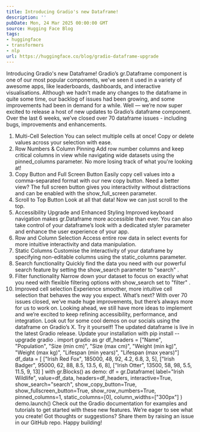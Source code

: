 ```yaml
---
title: Introducing Gradio's new Dataframe!
description: ''
pubDate: Mon, 24 Mar 2025 00:00:00 GMT
source: Hugging Face Blog
tags:
- huggingface
- transformers
- nlp
url: https://huggingface.co/blog/gradio-dataframe-upgrade
---
```


Introducing Gradio's new Dataframe!
Gradio’s
gr.Dataframe
component is one of our most popular components, we've seen it used in a variety of awesome apps, like leaderboards, dashboards, and interactive visualisations. Although we hadn't made any changes to the dataframe in quite some time, our backlog of issues had been growing, and some improvements had been in demand for a while.
Well — we’re now super excited to release a host of new updates to Gradio’s dataframe component. Over the last 6 weeks, we’ve closed over 70 dataframe issues - including bugs, improvements and enhancements.
1. Multi-Cell Selection
You can select multiple cells at once! Copy or delete values across your selection with ease.
2. Row Numbers & Column Pinning
Add row number columns and keep critical columns in view while navigating wide datasets using the pinned_columns
parameter. No more losing track of what you're looking at!
3. Copy Button and Full Screen Button
Easily copy cell values into a comma-separated format with our new copy button. Need a better view? The full screen button gives you interactivity without distractions and can be enabled with the show_full_screen
parameter.
4. Scroll to Top Button
Look at all that data! Now we can just scroll to the top.
5. Accessibility Upgrade and Enhanced Styling
Improved keyboard navigation makes gr.Dataframe more accessible than ever. You can also take control of your dataframe’s look with a dedicated styler parameter and enhance the user experience of your app.
6. Row and Column Selection
Access entire row data in select events for more intuitive interactivity and data manipulation.
7. Static Columns
Customise the interactivity of your dataframe by specifying non-editable columns using the static_columns
parameter.
8. Search functionality
Quickly find the data you need with our powerful search feature by setting the show_search
parameter to "search"
.
9. Filter functionality
Narrow down your dataset to focus on exactly what you need with flexible filtering options with show_search
set to "filter"
.
10. Improved cell selection
Experience smoother, more intuitive cell selection that behaves the way you expect.
What’s next?
With over 70 issues closed, we’ve made huge improvements, but there’s always more for us to work on. Looking ahead, we still have more ideas to implement and we’re excited to keep refining accessibility, performance, and integration. Look out for some cool demos on our socials using the dataframe on Gradio’s X.
Try it yourself!
The updated dataframe is live in the latest Gradio release. Update your installation with pip install --upgrade gradio
.
import gradio as gr
df_headers = ["Name", "Population", "Size (min cm)", "Size (max cm)", "Weight (min kg)", "Weight (max kg)", "Lifespan (min years)", "Lifespan (max years)"]
df_data = [
["Irish Red Fox", 185000, 48, 92, 4.2, 6.8, 3, 5],
["Irish Badger", 95000, 62, 88, 8.5, 13.5, 6, 8],
["Irish Otter", 13500, 58, 98, 5.5, 11.5, 9, 13]
]
with gr.Blocks() as demo:
df = gr.Dataframe(
label="Irish Wildlife",
value=df_data,
headers=df_headers,
interactive=True,
show_search="search",
show_copy_button=True,
show_fullscreen_button=True,
show_row_numbers=True,
pinned_columns=1,
static_columns=[0],
column_widths=["300px"]
)
demo.launch()
Check out the Gradio documentation for examples and tutorials to get started with these new features. We’re eager to see what you create! Got thoughts or suggestions? Share them by raising an issue in our GitHub repo.
Happy building!